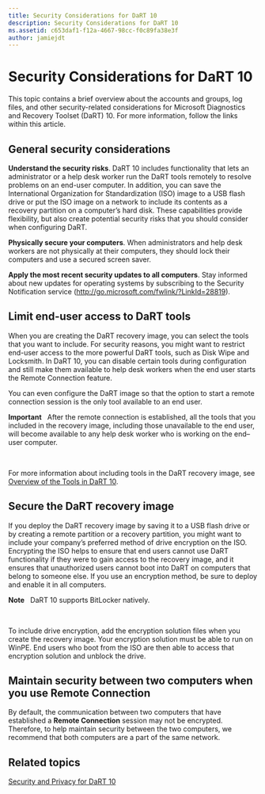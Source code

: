 ```yaml
---
title: Security Considerations for DaRT 10
description: Security Considerations for DaRT 10
ms.assetid: c653daf1-f12a-4667-98cc-f0c89fa38e3f
author: jamiejdt
---
```


# Security Considerations for DaRT 10


This topic contains a brief overview about the accounts and groups, log files, and other security-related considerations for Microsoft Diagnostics and Recovery Toolset (DaRT) 10. For more information, follow the links within this article.

## General security considerations


**Understand the security risks**. DaRT 10 includes functionality that lets an administrator or a help desk worker run the DaRT tools remotely to resolve problems on an end-user computer. In addition, you can save the International Organization for Standardization (ISO) image to a USB flash drive or put the ISO image on a network to include its contents as a recovery partition on a computer’s hard disk. These capabilities provide flexibility, but also create potential security risks that you should consider when configuring DaRT.

**Physically secure your computers**. When administrators and help desk workers are not physically at their computers, they should lock their computers and use a secured screen saver.

**Apply the most recent security updates to all computers**. Stay informed about new updates for operating systems by subscribing to the Security Notification service (<http://go.microsoft.com/fwlink/?LinkId=28819>).

## Limit end-user access to DaRT tools


When you are creating the DaRT recovery image, you can select the tools that you want to include. For security reasons, you might want to restrict end-user access to the more powerful DaRT tools, such as Disk Wipe and Locksmith. In DaRT 10, you can disable certain tools during configuration and still make them available to help desk workers when the end user starts the Remote Connection feature.

You can even configure the DaRT image so that the option to start a remote connection session is the only tool available to an end user.

**Important**  
After the remote connection is established, all the tools that you included in the recovery image, including those unavailable to the end user, will become available to any help desk worker who is working on the end–user computer.

 

For more information about including tools in the DaRT recovery image, see [Overview of the Tools in DaRT 10](overview-of-the-tools-in-dart-10.md).

## Secure the DaRT recovery image


If you deploy the DaRT recovery image by saving it to a USB flash drive or by creating a remote partition or a recovery partition, you might want to include your company’s preferred method of drive encryption on the ISO. Encrypting the ISO helps to ensure that end users cannot use DaRT functionality if they were to gain access to the recovery image, and it ensures that unauthorized users cannot boot into DaRT on computers that belong to someone else. If you use an encryption method, be sure to deploy and enable it in all computers.

**Note**  
DaRT 10 supports BitLocker natively.

 

To include drive encryption, add the encryption solution files when you create the recovery image. Your encryption solution must be able to run on WinPE. End users who boot from the ISO are then able to access that encryption solution and unblock the drive.

## Maintain security between two computers when you use Remote Connection


By default, the communication between two computers that have established a **Remote Connection** session may not be encrypted. Therefore, to help maintain security between the two computers, we recommend that both computers are a part of the same network.

## Related topics


[Security and Privacy for DaRT 10](security-and-privacy-for-dart-10.md)

 

 





